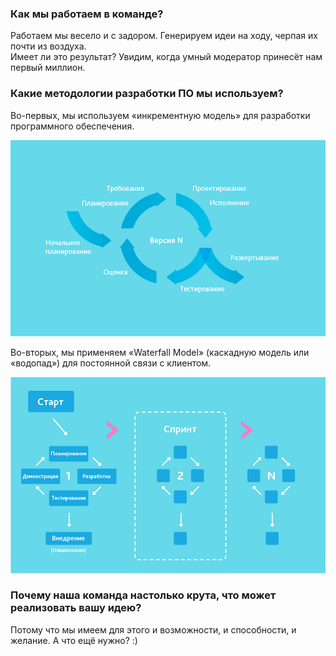 ### Как мы работаем в команде?
Работаем мы весело и с задором. Генерируем идеи на ходу, черпая их почти из воздуха.  
Имеет ли это результат? Увидим, когда умный модератор принесёт нам первый миллион.  

### Какие методологии разработки ПО мы используем? 
Во-первых, мы используем «инкрементную модель» для разработки программного обеспечения.  

![Инкрементная модель](/imgs/increment.jpg "Инкрементная модель")  

Во-вторых,  мы применяем «Waterfall Model» (каскадную модель или «водопад») для постоянной связи с клиентом.

![Каскадная модель](/imgs/12.jpg "Каскадная модель")  

### Почему наша команда настолько крута, что может реализовать вашу идею?
Потому что мы имеем для этого и возможности, и способности, и желание. А что ещё нужно? :) 
